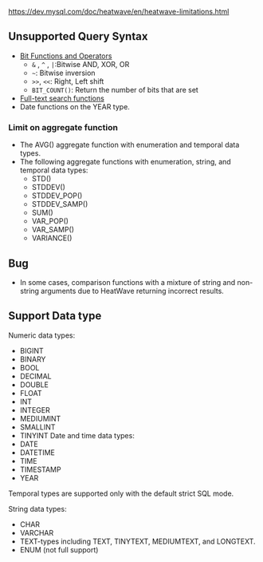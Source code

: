 https://dev.mysql.com/doc/heatwave/en/heatwave-limitations.html
## Unsupported Query Syntax
- [Bit Functions and Operators](https://dev.mysql.com/doc/refman/8.0/en/bit-functions.html)
    - `&` , `^` ,	`|`:Bitwise AND, XOR, OR
    - `~`: Bitwise inversion
    - `>>`, `<<`: Right, Left shift
    -  `BIT_COUNT()`: Return the number of bits that are set
- [Full-text search functions](https://dev.mysql.com/doc/refman/8.0/en/fulltext-search.html)
- Date functions on the YEAR type.

### Limit on aggregate function
- The AVG() aggregate function with enumeration and temporal data types.	
- The following aggregate functions with enumeration, string, and temporal data types:
	- STD()
	- STDDEV()
	- STDDEV_POP()
	- STDDEV_SAMP()
	- SUM()
	- VAR_POP()
	- VAR_SAMP()
	- VARIANCE()

## Bug
- In some cases, comparison functions with a mixture of string and non-string arguments due to HeatWave returning incorrect results.
	
## Support Data type
Numeric data types:
- BIGINT
- BINARY
- BOOL
- DECIMAL
- DOUBLE
- FLOAT
- INT
- INTEGER
- MEDIUMINT
- SMALLINT
- TINYINT
Date and time data types:
- DATE
- DATETIME
- TIME
- TIMESTAMP
- YEAR

Temporal types are supported only with the default strict SQL mode.

String data types:
- CHAR
- VARCHAR
- TEXT-types including TEXT, TINYTEXT, MEDIUMTEXT, and LONGTEXT.
- ENUM (not full support)
